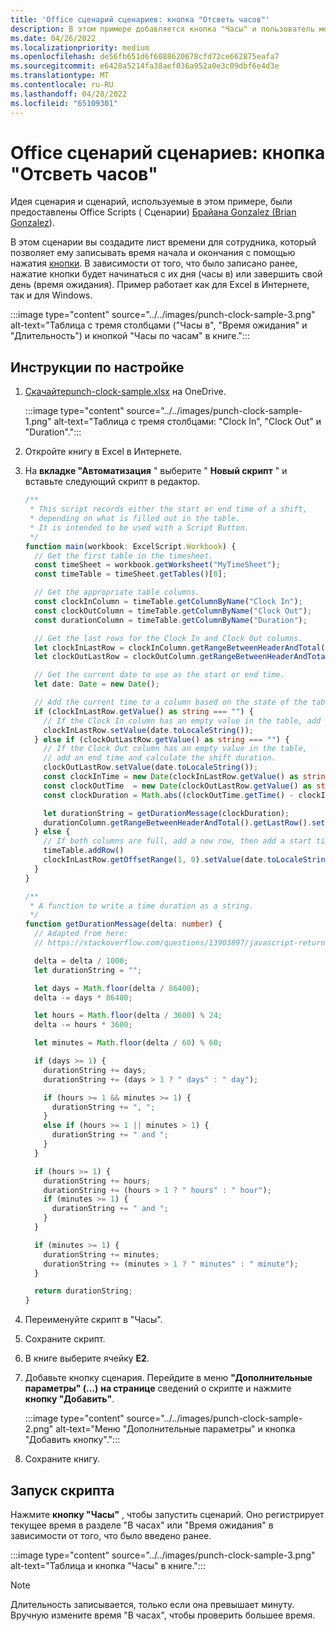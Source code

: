 ```yaml
---
title: 'Office сценарий сценариев: кнопка "Отсветь часов"'
description: В этом примере добавляется кнопка "Часы" и пользователь может выполнять тактовую синхронизацию с использованием текущего времени.
ms.date: 04/26/2022
ms.localizationpriority: medium
ms.openlocfilehash: de56fb651d6f6088620678cfd72ce662875eafa7
ms.sourcegitcommit: e6428a5214fa38aef036a952a0e3c09dbf6e4d3e
ms.translationtype: MT
ms.contentlocale: ru-RU
ms.lasthandoff: 04/28/2022
ms.locfileid: "65109301"
---
```

# <a name="office-scripts-sample-scenario-punch-clock-button"></a>Office сценарий сценариев: кнопка "Отсветь часов"

Идея сценария и сценарий, используемые в этом примере, были предоставлены Office Scripts ( Сценарии) [Брайана Gonzalez (Brian Gonzalez](https://github.com/b-gonzalez)).

В этом сценарии вы создадите лист времени для сотрудника, который позволяет ему записывать время начала и окончания с помощью нажатия [кнопки](../../develop/script-buttons.md). В зависимости от того, что было записано ранее, нажатие кнопки будет начинаться с их дня (часы в) или завершить свой день (время ожидания). Пример работает как для Excel в Интернете, так и для Windows.

:::image type="content" source="../../images/punch-clock-sample-3.png" alt-text="Таблица с тремя столбцами (&quot;Часы в&quot;, &quot;Время ожидания&quot; и &quot;Длительность&quot;) и кнопкой &quot;Часы по часам&quot; в книге.":::

## <a name="setup-instructions"></a>Инструкции по настройке

1. <a href="punch-clock-sample.xlsx"> Скачайтеpunch-clock-sample.xlsx</a> на OneDrive.

    :::image type="content" source="../../images/punch-clock-sample-1.png" alt-text="Таблица с тремя столбцами: &quot;Clock In&quot;, &quot;Clock Out&quot; и &quot;Duration&quot;.":::

1. Откройте книгу в Excel в Интернете.

1. На **вкладке "Автоматизация** " выберите " **Новый скрипт** " и вставьте следующий скрипт в редактор.

    ```typescript
    /**
     * This script records either the start or end time of a shift, 
     * depending on what is filled out in the table. 
     * It is intended to be used with a Script Button.
     */
    function main(workbook: ExcelScript.Workbook) {
      // Get the first table in the timesheet.
      const timeSheet = workbook.getWorksheet("MyTimeSheet");
      const timeTable = timeSheet.getTables()[0];
    
      // Get the appropriate table columns.
      const clockInColumn = timeTable.getColumnByName("Clock In");
      const clockOutColumn = timeTable.getColumnByName("Clock Out");
      const durationColumn = timeTable.getColumnByName("Duration");
    
      // Get the last rows for the Clock In and Clock Out columns.
      let clockInLastRow = clockInColumn.getRangeBetweenHeaderAndTotal().getLastRow();
      let clockOutLastRow = clockOutColumn.getRangeBetweenHeaderAndTotal().getLastRow();
    
      // Get the current date to use as the start or end time.
      let date: Date = new Date();
    
      // Add the current time to a column based on the state of the table.
      if (clockInLastRow.getValue() as string === "") {
        // If the Clock In column has an empty value in the table, add a start time.
        clockInLastRow.setValue(date.toLocaleString());
      } else if (clockOutLastRow.getValue() as string === "") {
        // If the Clock Out column has an empty value in the table, 
        // add an end time and calculate the shift duration.
        clockOutLastRow.setValue(date.toLocaleString());
        const clockInTime = new Date(clockInLastRow.getValue() as string);
        const clockOutTime  = new Date(clockOutLastRow.getValue() as string);
        const clockDuration = Math.abs((clockOutTime.getTime() - clockInTime.getTime()));
    
        let durationString = getDurationMessage(clockDuration);
        durationColumn.getRangeBetweenHeaderAndTotal().getLastRow().setValue(durationString);
      } else {
        // If both columns are full, add a new row, then add a start time.
        timeTable.addRow()
        clockInLastRow.getOffsetRange(1, 0).setValue(date.toLocaleString());
      }
    }
    
    /**
     * A function to write a time duration as a string.
     */
    function getDurationMessage(delta: number) {
      // Adapted from here:
      // https://stackoverflow.com/questions/13903897/javascript-return-number-of-days-hours-minutes-seconds-between-two-dates
    
      delta = delta / 1000;
      let durationString = "";
    
      let days = Math.floor(delta / 86400);
      delta -= days * 86400;
    
      let hours = Math.floor(delta / 3600) % 24;
      delta -= hours * 3600;
    
      let minutes = Math.floor(delta / 60) % 60;
    
      if (days >= 1) {
        durationString += days;
        durationString += (days > 1 ? " days" : " day");
    
        if (hours >= 1 && minutes >= 1) {
          durationString += ", ";
        }
        else if (hours >= 1 || minutes > 1) {
          durationString += " and ";
        }
      }
    
      if (hours >= 1) {
        durationString += hours;
        durationString += (hours > 1 ? " hours" : " hour");
        if (minutes >= 1) {
          durationString += " and ";
        }
      }
    
      if (minutes >= 1) {
        durationString += minutes;
        durationString += (minutes > 1 ? " minutes" : " minute");
      }
    
      return durationString;
    }
    ```

1. Переименуйте скрипт в "Часы".

1. Сохраните скрипт.

1. В книге выберите ячейку **E2**.

1. Добавьте кнопку сценария. Перейдите в меню **"Дополнительные параметры" (...)** **на странице** сведений о скрипте и нажмите **кнопку "Добавить"**.

    :::image type="content" source="../../images/punch-clock-sample-2.png" alt-text="Меню &quot;Дополнительные параметры&quot; и кнопка &quot;Добавить кнопку&quot;.":::

1. Сохраните книгу.

## <a name="run-the-script"></a>Запуск скрипта

Нажмите **кнопку "Часы"** , чтобы запустить сценарий. Оно регистрирует текущее время в разделе "В часах" или "Время ожидания" в зависимости от того, что было введено ранее.

:::image type="content" source="../../images/punch-clock-sample-3.png" alt-text="Таблица и кнопка &quot;Часы&quot; в книге.":::

> [!NOTE]
> Длительность записывается, только если она превышает минуту. Вручную измените время "В часах", чтобы проверить большее время.
